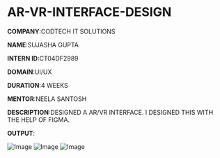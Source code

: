 # AR-VR-INTERFACE-DESIGN

**COMPANY**:CODTECH IT SOLUTIONS

**NAME**:SUJASHA GUPTA

**INTERN ID**:CT04DF2989

**DOMAIN**:UI/UX

**DURATION**:4 WEEKS

**MENTOR**:NEELA SANTOSH

**DESCRIPTION**:DESIGNED A AR/VR INTERFACE. I DESIGNED THIS WITH THE HELP OF FIGMA. 

**OUTPUT**:


![Image](https://github.com/user-attachments/assets/8a07f827-73a3-493c-a3b4-a7098b59edc2)
![Image](https://github.com/user-attachments/assets/9e825a33-3999-4118-8191-2801698ed409)
![Image](https://github.com/user-attachments/assets/cac3e4a8-88ef-4b1f-bec4-17ea7731ecf6)
